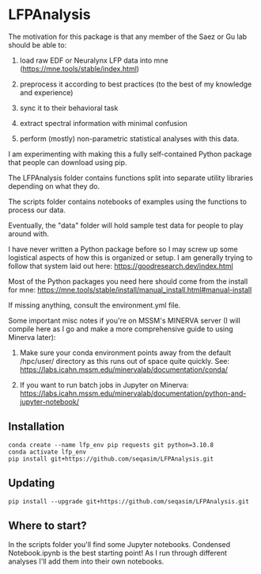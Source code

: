 # LFPAnalysis

The motivation for this package is that any member of the Saez or Gu lab should be able to:


1. load raw EDF or Neuralynx LFP data into mne (https://mne.tools/stable/index.html)

2. preprocess it according to best practices (to the best of my knowledge and experience)

3. sync it to their behavioral task 

4. extract spectral information with minimal confusion 

5. perform (mostly) non-parametric statistical analyses with this data. 

I am experimenting with making this a fully self-contained Python package that people can download using pip.


The LFPAnalysis folder contains functions split into separate utility libraries depending on what they do. 

The scripts folder contains notebooks of examples using the functions to process our data. 

Eventually, the "data" folder will hold sample test data for people to play around with. 

I have never written a Python package before so I may screw up some logistical aspects of how this is organized or setup. I am generally trying to follow that system laid out here: https://goodresearch.dev/index.html


Most of the Python packages you need here should come from the install for mne: https://mne.tools/stable/install/manual_install.html#manual-install

If missing anything, consult the environment.yml file. 

Some important misc notes if you're on MSSM's MINERVA server (I will compile here as I go and make a more comprehensive guide to using Minerva later): 

1. Make sure your conda environment points away from the default /hpc/user/ directory as this runs out of space quite quickly. See: https://labs.icahn.mssm.edu/minervalab/documentation/conda/

2. If you want to run batch jobs in Jupyter on Minerva: https://labs.icahn.mssm.edu/minervalab/documentation/python-and-jupyter-notebook/

## Installation

```
conda create --name lfp_env pip requests git python=3.10.8
conda activate lfp_env
pip install git+https://github.com/seqasim/LFPAnalysis.git
```

## Updating

```
pip install --upgrade git+https://github.com/seqasim/LFPAnalysis.git
```

## Where to start? 

In the scripts folder you'll find some Jupyter notebooks. Condensed Notebook.ipynb is the best starting point! As I run through different analyses I'll add them into their own notebooks.